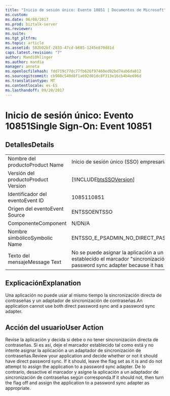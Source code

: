 ```yaml
---
title: "Inicio de sesión único: Evento 10851 | Documentos de Microsoft"
ms.custom: 
ms.date: 06/08/2017
ms.prod: biztalk-server
ms.reviewer: 
ms.suite: 
ms.tgt_pltfrm: 
ms.topic: article
ms.assetid: 582b92bf-2833-47cd-b685-1245e870d81d
caps.latest.revision: "7"
author: MandiOhlinger
ms.author: mandia
manager: anneta
ms.openlocfilehash: fdd719c77dc77fb626f97460ed92bd74ab6da812
ms.sourcegitcommit: cb908c540d8f1a692d01dc8f313e16cb4b4e696d
ms.translationtype: MT
ms.contentlocale: es-ES
ms.lasthandoff: 09/20/2017
---
```

# <a name="single-sign-on-event-10851"></a><span data-ttu-id="fdbd8-102">Inicio de sesión único: Evento 10851</span><span class="sxs-lookup"><span data-stu-id="fdbd8-102">Single Sign-On: Event 10851</span></span>
## <a name="details"></a><span data-ttu-id="fdbd8-103">Detalles</span><span class="sxs-lookup"><span data-stu-id="fdbd8-103">Details</span></span>  
  
|||  
|-|-|  
|<span data-ttu-id="fdbd8-104">Nombre del producto</span><span class="sxs-lookup"><span data-stu-id="fdbd8-104">Product Name</span></span>|<span data-ttu-id="fdbd8-105">Inicio de sesión único (SSO) empresarial</span><span class="sxs-lookup"><span data-stu-id="fdbd8-105">Enterprise Single Sign-On</span></span>|  
|<span data-ttu-id="fdbd8-106">Versión del producto</span><span class="sxs-lookup"><span data-stu-id="fdbd8-106">Product Version</span></span>|[!INCLUDE[btsSSOVersion](../includes/btsssoversion-md.md)]|  
|<span data-ttu-id="fdbd8-107">Identificador del evento</span><span class="sxs-lookup"><span data-stu-id="fdbd8-107">Event ID</span></span>|<span data-ttu-id="fdbd8-108">10851</span><span class="sxs-lookup"><span data-stu-id="fdbd8-108">10851</span></span>|  
|<span data-ttu-id="fdbd8-109">Origen del evento</span><span class="sxs-lookup"><span data-stu-id="fdbd8-109">Event Source</span></span>|<span data-ttu-id="fdbd8-110">ENTSSO</span><span class="sxs-lookup"><span data-stu-id="fdbd8-110">ENTSSO</span></span>|  
|<span data-ttu-id="fdbd8-111">Componente</span><span class="sxs-lookup"><span data-stu-id="fdbd8-111">Component</span></span>|<span data-ttu-id="fdbd8-112">N/D</span><span class="sxs-lookup"><span data-stu-id="fdbd8-112">N/A</span></span>|  
|<span data-ttu-id="fdbd8-113">Nombre simbólico</span><span class="sxs-lookup"><span data-stu-id="fdbd8-113">Symbolic Name</span></span>|<span data-ttu-id="fdbd8-114">ENTSSO_E_PSADMIN_NO_DIRECT_PASSWORD_SYNC</span><span class="sxs-lookup"><span data-stu-id="fdbd8-114">ENTSSO_E_PSADMIN_NO_DIRECT_PASSWORD_SYNC</span></span>|  
|<span data-ttu-id="fdbd8-115">Texto del mensaje</span><span class="sxs-lookup"><span data-stu-id="fdbd8-115">Message Text</span></span>|<span data-ttu-id="fdbd8-116">No se puede asignar la aplicación a un adaptador de sincronización de contraseñas porque tiene establecido el marcador "sincronización directa de contraseñas".</span><span class="sxs-lookup"><span data-stu-id="fdbd8-116">The application cannot be assigned to a password sync adapter because it has the 'direct password sync' flag set.</span></span>|  
  
## <a name="explanation"></a><span data-ttu-id="fdbd8-117">Explicación</span><span class="sxs-lookup"><span data-stu-id="fdbd8-117">Explanation</span></span>  
 <span data-ttu-id="fdbd8-118">Una aplicación no puede usar al mismo tiempo la sincronización directa de contraseñas y un adaptador de sincronización de contraseñas.</span><span class="sxs-lookup"><span data-stu-id="fdbd8-118">An application cannot use both direct password sync and a password sync adapter.</span></span>  
  
## <a name="user-action"></a><span data-ttu-id="fdbd8-119">Acción del usuario</span><span class="sxs-lookup"><span data-stu-id="fdbd8-119">User Action</span></span>  
 <span data-ttu-id="fdbd8-120">Revise la aplicación y decida si debe o no tener sincronización directa de contraseñas. Si es así, deje el marcador establecido tal como está y no intente asignar la aplicación a un adaptador de sincronización de contraseñas.</span><span class="sxs-lookup"><span data-stu-id="fdbd8-120">Review your application and decide whether or not it should have direct password sync. If it should, leave the flag set as it is and do not attempt to assign the application to a password sync adapter.</span></span> <span data-ttu-id="fdbd8-121">De lo contrario, desactive el marcador y asigne la aplicación a un adaptador de sincronización de contraseñas según corresponda.</span><span class="sxs-lookup"><span data-stu-id="fdbd8-121">If it should not, then turn the flag off and assign the application to a password sync adapter as appropriate.</span></span>